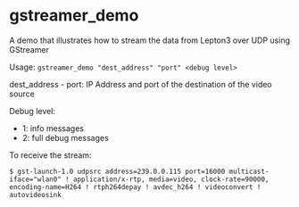 # gstreamer_demo

A demo that illustrates how to stream the data from Lepton3 over UDP using GStreamer

Usage: ```gstreamer_demo "dest_address" "port" <debug level>```

dest_address - port: IP Address and port of the destination of the video source

Debug level:
* 1: info messages
* 2: full debug messages

To receive the stream:

```$ gst-launch-1.0 udpsrc address=239.0.0.115 port=16000 multicast-iface="wlan0" ! application/x-rtp, media=video, clock-rate=90000, encoding-name=H264 ! rtph264depay ! avdec_h264 ! videoconvert ! autovideosink```
